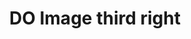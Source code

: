 ---
title: DO Image third right
order: 1
wrapper-class: news-article-content
max-width: max-width-800
---